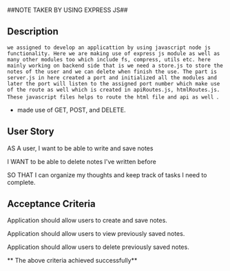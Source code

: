 ##NOTE TAKER BY USING EXPRESS JS##
## Description
``we assigned to develop an applicattion by using javascript node js functionality. Here we are making use of express js module as well as many other modules too which include fs, compress, utils etc. here mainly working on backend side that is we need a store.js to store the notes of the user and we can delete when finish the use. The part is server.js in here created a port and initialized all the modules and later the port will listen to the assigned port number which make use of the route as well which is created in apiRoutes.js, htmlRoutes.js. These javascript files helps to route the html file and api as well ``.
* made use of GET, POST, and DELETE.
## User Story

AS A user, I want to be able to write and save notes

I WANT to be able to delete notes I've written before

SO THAT I can organize my thoughts and keep track of tasks I need to complete.

## Acceptance Criteria

Application should allow users to create and save notes.

Application should allow users to view previously saved notes.

Application should allow users to delete previously saved notes.

 ** The above criteria achieved successfully**
 